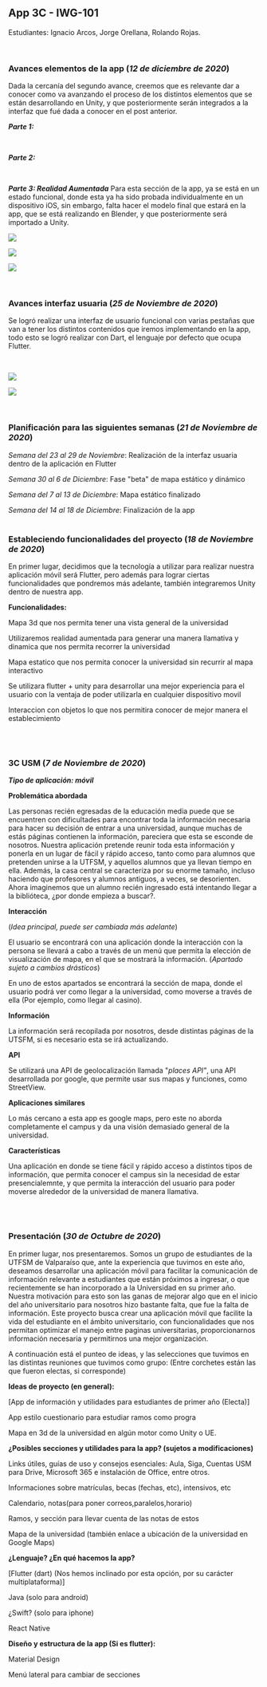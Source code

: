 ## App 3C - IWG-101

Estudiantes: Ignacio Arcos, Jorge Orellana, Rolando Rojas.

<br />

### Avances elementos de la app (_12 de diciembre de 2020_)

Dada la cercanía del segundo avance, creemos que es relevante dar a conocer como va avanzando el proceso de los distintos elementos que se están desarrollando en Unity, y que posteriormente serán integrados a la interfaz que fué dada a conocer en el post anterior.

**_Parte 1:_**




<br/>

**_Parte 2:_**


<br/>

**_Parte 3: Realidad Aumentada_**
Para esta sección de la app, ya se está en un estado funcional, donde esta ya ha sido probada individualmente en un dispositivo iOS, sin embargo, falta hacer el modelo final que estará en la app, que se está realizando en Blender, y que posteriormente será importado a Unity.

![](images/S2f2.jpeg)

![](images/S2f1.jpeg)

![](images/S2f3.png)

<br />

### Avances interfaz usuaria (_25 de Noviembre de 2020_)


Se logró realizar una interfaz de usuario funcional con varias pestañas que van a tener los distintos contenidos que iremos implementando en la app, todo esto se logró realizar con Dart, el lenguaje por defecto que ocupa Flutter. 

<br />

![](images/S1f1.png)

![](images/S1f2.png)


<br />

### Planificación para las siguientes semanas (_21 de Noviembre de 2020_)

_Semana del 23 al 29 de Noviembre_: Realización de la interfaz usuaria dentro de la aplicación en Flutter

_Semana 30 al 6 de Diciembre_: Fase "beta" de mapa estático y dinámico

_Semana del 7 al 13 de Diciembre_: Mapa estático finalizado

_Semana del 14 al 18 de Diciembre_: Finalización de la app
<br />
<br />

### Estableciendo funcionalidades del proyecto (_18 de Noviembre de 2020_)

En primer lugar, decidimos que la tecnología a utilizar para realizar nuestra aplicación móvil será Flutter, pero además para lograr ciertas funcionalidades que pondremos más adelante, también integraremos Unity dentro de nuestra app.

**Funcionalidades:**

Mapa 3d que nos permita tener una vista general de la universidad

Utilizaremos realidad aumentada para generar una manera llamativa y dinamica que nos permita recorrer la universidad

Mapa estatico que  nos permita conocer la universidad sin recurrir al mapa interactivo

Se utilizara flutter + unity para desarrollar una mejor experiencia para el usuario con la ventaja de poder utilizarla en cualquier dispositivo movil

Interaccion con objetos lo que nos permitira conocer de mejor manera el establecimiento

<br />
<br />

### 3C USM (_7 de Noviembre de 2020_)
**_Tipo de aplicación: móvil_**

**Problemática abordada**

Las personas recién egresadas de la educación media puede que se encuentren con dificultades para encontrar toda la información necesaria para hacer su decisión de entrar a una universidad, aunque muchas de estás páginas contienen la información, pareciera que esta se esconde de nosotros.
Nuestra aplicación pretende reunir toda esta información y ponerla en un lugar de fácil y rápido acceso, tanto como para alumnos que pretenden unirse a la UTFSM, y aquellos alumnos que ya llevan tiempo en ella.
Además, la casa central se caracteriza por su enorme tamaño, incluso haciendo que profesores y alumnos antiguos, a veces, se desorienten. Ahora imaginemos que un alumno recién ingresado está intentando llegar a la biblióteca, ¿por donde empieza a buscar?.

**Interacción**

(_Idea principal, puede ser cambiada más adelante_)

El usuario se encontrará con una aplicación donde la interacción con la persona se llevará a cabo a través de un menú que permita la elección de visualización de mapa, en el que se mostrará la información.
(_Apartado sujeto a cambios drásticos_)

En uno de estos apartados se encontrará la sección de mapa, donde el usuario podrá ver como llegar a la universidad, como moverse a través de ella (Por ejemplo, como llegar al casino).

**Información**

La información será recopilada por nosotros, desde distintas páginas de la UTSFM, si es necesario esta se irá actualizando.

**API**

Se utilizará una API de geolocalización llamada "_places API"_, una API desarrollada por google, que permite usar sus mapas y funciones, como StreetView.

**Aplicaciones similares**

Lo más cercano a esta app es google maps, pero este no aborda completamente el campus y da una visión demasiado general de la universidad.

**Características**

Una aplicación en donde se tiene fácil y rápido acceso a distintos tipos de información, que permita conocer el campus sin la necesidad de estar presencialemnte, y que permita la interacción del usuario para poder moverse alrededor de la universidad de manera llamativa.

<br />
<br />

### Presentación (_30 de Octubre de 2020_)

En primer lugar, nos presentaremos. Somos un grupo de estudiantes de la UTFSM de Valparaíso que, ante la experiencia que tuvimos en este año, deseamos desarrollar una aplicación móvil para facilitar la comunicación de información relevante a estudiantes que están próximos a ingresar, o que recientemente se han incorporado a la Universidad en su primer año. Nuestra motivación para esto son las ganas de mejorar algo que en el inicio del año universitario para nosotros hizo bastante falta, que fue la falta de información.
Este proyecto busca crear una aplicación móvil que facilite la vida del estudiante en el ámbito universitario, con funcionalidades que nos permitan optimizar el manejo entre paginas universitarias, proporcionarnos información necesaria y permitirnos una mejor organización.

A continuación está el punteo de ideas, y las selecciones que tuvimos en las distintas reuniones que tuvimos como grupo: (Entre corchetes están las que fueron electas, si corresponde)

**Ideas de proyecto (en general):**

[App de información y utilidades para estudiantes de primer año (Electa)]

App estilo cuestionario para estudiar ramos como progra 

Mapa en 3d de la universidad en algún motor como Unity o UE.


**¿Posibles secciones y utilidades para la app? (sujetos a modificaciones)**

Links útiles, guías de uso y consejos esenciales: Aula, Siga, Cuentas USM para Drive, Microsoft 365 e instalación de Office, entre otros.

Informaciones sobre matrículas, becas (fechas, etc), intensivos, etc

Calendario, notas(para poner correos,paralelos,horario)

Ramos, y sección para llevar cuenta de las notas de estos

Mapa de la universidad (también enlace a ubicación de la universidad en Google Maps)



**¿Lenguaje? ¿En qué hacemos la app?**

[Flutter (dart) (Nos hemos inclinado por esta opción, por su carácter multiplataforma)]

Java (solo para android)

¿Swift? (solo para iphone)

React Native



**Diseño y estructura de la app (Si es flutter):**

Material Design

Menú lateral para cambiar de secciones

